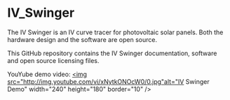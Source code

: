 # IV_Swinger
The IV Swinger is an IV curve tracer for photovoltaic solar panels. Both the hardware design and the software are open source.

This GitHub repository contains the IV Swinger documentation, software and open source licensing files.

YouYube demo video:
<a href="http://www.youtube.com/watch?feature=player_embedded&v=xNytkONOcW0" target="_blank"><img src="http://img.youtube.com/vi/xNytkONOcW0/0.jpg"alt="IV Swinger Demo" width="240" height="180" border="10" /></a>
